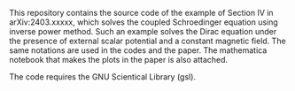 This repository contains the source code of the example of Section IV in arXiv:2403.xxxxx, which solves the coupled Schroedinger equation using inverse power method.
Such an example solves the Dirac equation under the presence of external scalar potential and a constant magnetic field.
The same notations are used in the codes and the paper.
The mathematica notebook that makes the plots in the paper is also attached.

The code requires the GNU Scientical Library (gsl).
